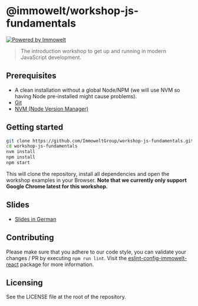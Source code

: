 # @immowelt/workshop-js-fundamentals

[![Powered by Immowelt](https://img.shields.io/badge/powered%20by-immowelt-yellow.svg?colorB=ffb200)](https://stackshare.io/immowelt-group/)

> The introduction workshop to get up and running in modern JavaScript development.

## Prerequisites
* A clean installation without a global Node/NPM (we will use NVM so having Node pre-installed might cause problems).
* [Git](https://git-scm.com/book/en/v2/Getting-Started-Installing-Git)
* [NVM (Node Version Manager)](https://github.com/creationix/nvm#installation)

## Getting started
```sh
git clone https://github.com/ImmoweltGroup/workshop-js-fundamentals.git
cd workshop-js-fundamentals
nvm install
npm install
npm start
```

This will clone the repository, install all dependencies and open the workshop examples in your Browser.
**Note that we currently only support Google Chrome latest for this workshop.**

## Slides
* [Slides in German](https://docs.google.com/presentation/d/1DbRa1Pqnb1ymTz5emddocwL_V8wqJHqK5hT-2khrmaQ/edit?usp=sharing)

## Contributing
Please make sure that you adhere to our code style, you can validate your changes / PR by executing `npm run lint`.
Visit the [eslint-config-immowelt-react](https://github.com/ImmoweltGroup/eslint-config-immowelt-react) package for more information.

## Licensing
See the LICENSE file at the root of the repository.
